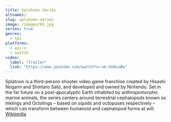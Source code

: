 ```yaml
---
title: Splatoon Series
altnames:
slug: splatoon-series
image: /images/65.jpg
series: true
genres:
  - tps
platforms:
  - wii-u
  - switch
video:
  label: "Trailer"
  link: "https://www.youtube.com/watch?v=-xh-HuNsoBw"
---
```


Splatoon is a third-person shooter video game franchise created by Hisashi Nogami and Shintaro Sato, and developed and owned by Nintendo. Set in the far future on a post-apocalyptic Earth inhabited by anthropomorphic marine animals, the series centers around terrestrial cephalopods known as Inklings and Octolings – based on squids and octopuses respectively – which can transform between humanoid and cephalopod forms at will. [Wikipedia](https://en.wikipedia.org/wiki/Splatoon)
